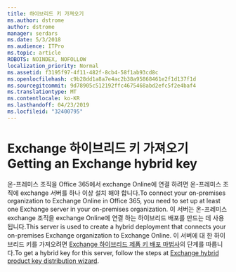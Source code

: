 ```yaml
---
title: 하이브리드 키 가져오기
ms.author: dstrome
author: dstrome
manager: serdars
ms.date: 5/3/2018
ms.audience: ITPro
ms.topic: article
ROBOTS: NOINDEX, NOFOLLOW
localization_priority: Normal
ms.assetid: f3195f97-4f11-482f-8cb4-58f1ab93cd8c
ms.openlocfilehash: c9b28dd1a8a7e4ac2b38a95868461e2f1d137f1d
ms.sourcegitcommit: 9d78905c512192ffc4675468abd2efc5f2e4baf4
ms.translationtype: MT
ms.contentlocale: ko-KR
ms.lasthandoff: 04/23/2019
ms.locfileid: "32400795"
---
```

# <a name="getting-an-exchange-hybrid-key"></a><span data-ttu-id="9ea5f-102">Exchange 하이브리드 키 가져오기</span><span class="sxs-lookup"><span data-stu-id="9ea5f-102">Getting an Exchange hybrid key</span></span>

<span data-ttu-id="9ea5f-103">온-프레미스 조직을 Office 365에서 exchange Online에 연결 하려면 온-프레미스 조직에 exchange 서버를 하나 이상 설치 해야 합니다.</span><span class="sxs-lookup"><span data-stu-id="9ea5f-103">To connect your on-premises organization to Exchange Online in Office 365, you need to set up at least one Exchange server in your on-premises organization.</span></span> <span data-ttu-id="9ea5f-104">이 서버는 온-프레미스 exchange 조직을 exchange Online에 연결 하는 하이브리드 배포를 만드는 데 사용 됩니다.</span><span class="sxs-lookup"><span data-stu-id="9ea5f-104">This server is used to create a hybrid deployment that connects your on-premises Exchange organization to Exchange Online.</span></span> <span data-ttu-id="9ea5f-105">이 서버에 대 한 하이브리드 키를 가져오려면 [Exchange 하이브리드 제품 키 배포 마법사](http://aka.ms/hybridkey)의 단계를 따릅니다.</span><span class="sxs-lookup"><span data-stu-id="9ea5f-105">To get a hybrid key for this server, follow the steps at [Exchange hybrid product key distribution wizard](http://aka.ms/hybridkey).</span></span>
  

